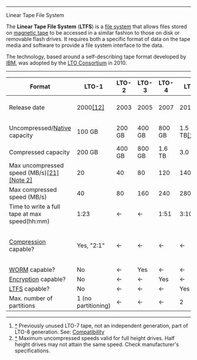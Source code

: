 
---

Linear Tape File System

The  **Linear Tape File System**  (**LTFS**) is a  [file system](https://en.wikipedia.org/wiki/File_system "File system")  that allows files stored on  [magnetic tape](https://en.wikipedia.org/wiki/Magnetic_tape_data_storage "Magnetic tape data storage")  to be accessed in a similar fashion to those on disk or removable flash drives. It requires both a specific format of data on the tape media and software to provide a file system interface to the data.

The technology, based around a self-describing tape format developed by  [IBM](https://en.wikipedia.org/wiki/IBM "IBM"), was adopted by the  [LTO Consortium](https://en.wikipedia.org/wiki/Linear_Tape-Open "Linear Tape-Open")  in 2010.

---

| Format | LTO-1 | LTO-2 | LTO-3 | LTO-4 |LTO-5 |LTO-6 |LTO-7 | _Type&nbsp;M&nbsp;(M8)&nbsp;[[Note 1]](https://en.wikipedia.org/wiki/Linear_Tape-Open#cite_note-12) | LTO-8 | LTO-9 | LTO-10 | LTO-11 | LTO-12 | LTO-13 | LTO-14 |
|--|--|--|--|--|--|--|--|--|--|--|--|--|--|--|--|
| Release date | 2000[[12]](https://en.wikipedia.org/wiki/Linear_Tape-Open#cite_note-First_million-13) | 2003 | 2005 | 2007 | 2010[[13]](https://en.wikipedia.org/wiki/Linear_Tape-Open#cite_note-LTO-5-14) | Dec. 2012[[14]](https://en.wikipedia.org/wiki/Linear_Tape-Open#cite_note-Bechtle-15) | Dec. 2015[[15]](https://en.wikipedia.org/wiki/Linear_Tape-Open#cite_note-LTO-7-16)[[16]](https://en.wikipedia.org/wiki/Linear_Tape-Open#cite_note-reglto7b-17)[[17]](https://en.wikipedia.org/wiki/Linear_Tape-Open#cite_note-lto7lic-18) | Dec. 2017 | <- | Sep. 2021[[18]](https://en.wikipedia.org/wiki/Linear_Tape-Open#cite_note-19) | _TBA_ | _TBA_ | _TBA_ | _TBA_ | _TBA_ |
| Uncompressed/[Native](https://en.wikipedia.org/wiki/Native_capacity "Native capacity")  capacity | 100 GB | 200 GB | 400 GB | 800 GB | 1.5 TB[[19]](https://en.wikipedia.org/wiki/Linear_Tape-Open#cite_note-ltfs-20) | 2.5 TB[[20]](https://en.wikipedia.org/wiki/Linear_Tape-Open#cite_note-lto6pressrelease-21) | 6.0 TB[[17]](https://en.wikipedia.org/wiki/Linear_Tape-Open#cite_note-lto7lic-18)[[21]](https://en.wikipedia.org/wiki/Linear_Tape-Open#cite_note-ltogenerations-22) | 9 TB | 12 TB[[22]](https://en.wikipedia.org/wiki/Linear_Tape-Open#cite_note-Ts2280-23) | 18 TB[[23]](https://en.wikipedia.org/wiki/Linear_Tape-Open#cite_note-lto9rel-24)[[19]](https://en.wikipedia.org/wiki/Linear_Tape-Open#cite_note-ltfs-20)[[24]](https://en.wikipedia.org/wiki/Linear_Tape-Open#cite_note-lto910-25) | 36 TB[[25]](https://en.wikipedia.org/wiki/Linear_Tape-Open#cite_note-roadmap1120-26) | 72 TB[[25]](https://en.wikipedia.org/wiki/Linear_Tape-Open#cite_note-roadmap1120-26) | 144 TB[[25]](https://en.wikipedia.org/wiki/Linear_Tape-Open#cite_note-roadmap1120-26) | 288 TB[[25]](https://en.wikipedia.org/wiki/Linear_Tape-Open#cite_note-roadmap1120-26) | 576 TB[[25]](https://en.wikipedia.org/wiki/Linear_Tape-Open#cite_note-roadmap1120-26) |
| Compressed capacity | 200 GB | 400 GB | 800 GB | 1.6 TB | 3.0 TB | 6.25 TB | 15 TB | 22.5 TB | 30 TB | 45 TB | 90 TB | 180 TB | 360 TB | 720 TB | 1,440 TB |
| Max uncompressed speed (MB/s)[[21]](https://en.wikipedia.org/wiki/Linear_Tape-Open#cite_note-ltogenerations-22)[[Note 2]](https://en.wikipedia.org/wiki/Linear_Tape-Open#cite_note-27) | 20 | 40 | 80 | 120 | 140 | 160 | 300[[26]](https://en.wikipedia.org/wiki/Linear_Tape-Open#cite_note-reglto7a-28) | <- | 360 | 400 | _1,100_ | _TBA_ | _TBA_ | _TBA_ | _TBA_ |
| Max compressed speed (MB/s) | 40 | 80 | 160 | 240 | 280 | 400 | 750 | <- | 900 | 1,000 | _2,750_ | _TBA_ | _TBA_ | _TBA_ | _TBA_ |
| Time to write a full tape at max speed(hh:mm) | 1:23 | <- | <- | 1:51 | 3:10 | 4:20 | 5:33 | 8:20 | 9:16 | 12:30 | _12:07_ | _TBA_ | _TBA_ | _TBA_ | _TBA_ |
| [Compression](https://en.wikipedia.org/wiki/Data_compression "Data compression")  capable? | Yes, "2:1" | <- | <- | <- | <- | Yes, "2.5:1" | <- | <- | <- | <- | Planned, "2.5:1"[[25]](https://en.wikipedia.org/wiki/Linear_Tape-Open#cite_note-roadmap1120-26)[[24]](https://en.wikipedia.org/wiki/Linear_Tape-Open#cite_note-lto910-25)[[27]](https://en.wikipedia.org/wiki/Linear_Tape-Open#cite_note-lto78-29) | <- | <- | <- | <- |
| [WORM](https://en.wikipedia.org/wiki/Write_Once_Read_Many "Write Once Read Many")  capable? | No | <- | Yes | <- | <- | <- | <- | No | Yes | <- | Planned | <- | <- | <- | <- |
| [Encryption](https://en.wikipedia.org/wiki/Encryption "Encryption")  capable? | No | <- | <- | Yes | <- | <- | <- | <- | <- | <- | Planned | <- | <- | <- | <- |
| [LTFS](https://en.wikipedia.org/wiki/Linear_Tape_File_System "Linear Tape File System")  capable? | No | <- | <- | <- | Yes | <- | <- | <- | <- | <- | Planned | <- | <- | <- | <- |
| Max. number of partitions | 1 (no partitioning) | <- | <- | <- | 2 | 4 | <- | <- | <- | <- | Planned | <- | <- | <- | <- |

---

1.  **[^](https://en.wikipedia.org/wiki/Linear_Tape-Open#cite_ref-12 "Jump up")**  Previously unused LTO-7 tape, not an independent generation, part of LTO-8 generation. See:  [Compatibility](https://en.wikipedia.org/wiki/Linear_Tape-Open#Compatibility)
2.  **[^](https://en.wikipedia.org/wiki/Linear_Tape-Open#cite_ref-27 "Jump up")**  Maximum uncompressed speeds valid for full height drives. Half height drives may not attain the same speed. Check manufacturer's specifications.